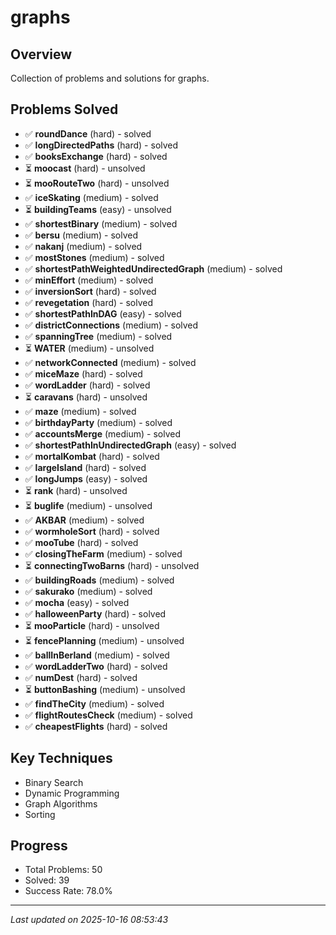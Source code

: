 # graphs

## Overview
Collection of problems and solutions for graphs.

## Problems Solved
- ✅ **roundDance** (hard) - solved
- ✅ **longDirectedPaths** (hard) - solved
- ✅ **booksExchange** (hard) - solved
- ⏳ **moocast** (hard) - unsolved
- ⏳ **mooRouteTwo** (hard) - unsolved
- ✅ **iceSkating** (medium) - solved
- ⏳ **buildingTeams** (easy) - unsolved
- ✅ **shortestBinary** (medium) - solved
- ✅ **bersu** (medium) - solved
- ✅ **nakanj** (medium) - solved
- ✅ **mostStones** (medium) - solved
- ✅ **shortestPathWeightedUndirectedGraph** (medium) - solved
- ✅ **minEffort** (medium) - solved
- ✅ **inversionSort** (hard) - solved
- ✅ **revegetation** (hard) - solved
- ✅ **shortestPathInDAG** (easy) - solved
- ✅ **districtConnections** (medium) - solved
- ✅ **spanningTree** (medium) - solved
- ⏳ **WATER** (medium) - unsolved
- ✅ **networkConnected** (medium) - solved
- ✅ **miceMaze** (hard) - solved
- ✅ **wordLadder** (hard) - solved
- ⏳ **caravans** (hard) - unsolved
- ✅ **maze** (medium) - solved
- ✅ **birthdayParty** (medium) - solved
- ✅ **accountsMerge** (medium) - solved
- ✅ **shortestPathInUndirectedGraph** (easy) - solved
- ✅ **mortalKombat** (hard) - solved
- ✅ **largeIsland** (hard) - solved
- ✅ **longJumps** (easy) - solved
- ⏳ **rank** (hard) - unsolved
- ⏳ **buglife** (medium) - unsolved
- ✅ **AKBAR** (medium) - solved
- ✅ **wormholeSort** (hard) - solved
- ✅ **mooTube** (hard) - solved
- ✅ **closingTheFarm** (medium) - solved
- ⏳ **connectingTwoBarns** (hard) - unsolved
- ✅ **buildingRoads** (medium) - solved
- ✅ **sakurako** (medium) - solved
- ✅ **mocha** (easy) - solved
- ✅ **halloweenParty** (hard) - solved
- ⏳ **mooParticle** (hard) - unsolved
- ⏳ **fencePlanning** (medium) - unsolved
- ✅ **ballInBerland** (medium) - solved
- ✅ **wordLadderTwo** (hard) - solved
- ✅ **numDest** (hard) - solved
- ⏳ **buttonBashing** (medium) - unsolved
- ✅ **findTheCity** (medium) - solved
- ✅ **flightRoutesCheck** (medium) - solved
- ✅ **cheapestFlights** (hard) - solved

## Key Techniques
- Binary Search
- Dynamic Programming
- Graph Algorithms
- Sorting

## Progress
- Total Problems: 50
- Solved: 39
- Success Rate: 78.0%

---
*Last updated on 2025-10-16 08:53:43*
